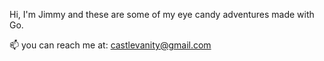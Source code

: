 Hi, I'm Jimmy and these are some of my eye candy adventures made with Go.

📫 you can reach me at: castlevanity@gmail.com
